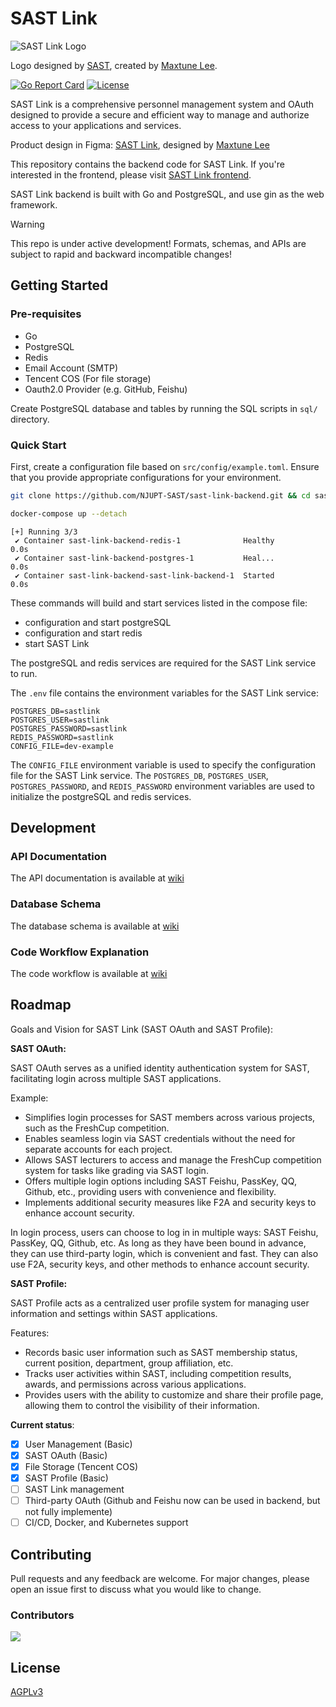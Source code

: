 # SAST Link

![SAST Link Logo](https://aliyun.sastimg.mxte.cc/images/2023/07/02/footera9663bd5ff4b2bad.png)

Logo designed by [SAST](https://sast.fun/), created by [Maxtune Lee](https://github.com/MaxtuneLee).

[![Go Report Card](https://goreportcard.com/badge/github.com/NJUPT-SAST/sast-link-backend)](https://goreportcard.com/report/github.com/NJUPT-SAST/sast-link-backend)
[![License](https://img.shields.io/badge/license-AGPLv3-blue.svg)](https://choosealicense.com/licenses/agpl-3.0/)

SAST Link is a comprehensive personnel management system and OAuth designed to provide a secure and efficient way to manage and authorize access to your applications and services. 

Product design in Figma: [SAST Link](https://www.figma.com/file/IUIoRll3ieYFzJSfJPelDu/sast-link?node-id=0-1&t=rtc1sJfjJ0aTDAkp-0), designed by [Maxtune Lee](https://github.com/MaxtuneLee)

This repository contains the backend code for SAST Link. If you're interested in the frontend, please visit [SAST Link frontend](https://github.com/NJUPT-SAST/sast-link).

SAST Link backend is built with Go and PostgreSQL, and use gin as the web framework.

> [!WARNING]
> This repo is under active development! Formats, schemas, and APIs are subject to rapid and backward incompatible changes!

## Getting Started

### Pre-requisites

- Go
- PostgreSQL
- Redis
- Email Account (SMTP)
- Tencent COS (For file storage)
- Oauth2.0 Provider (e.g. GitHub, Feishu)

Create PostgreSQL database and tables by running the SQL scripts in `sql/` directory.

### Quick Start

First, create a configuration file based on `src/config/example.toml`. Ensure that you provide appropriate configurations for your environment.

```bash
git clone https://github.com/NJUPT-SAST/sast-link-backend.git && cd sast-link-backend

docker-compose up --detach
```

```
[+] Running 3/3
 ✔ Container sast-link-backend-redis-1              Healthy                                          0.0s
 ✔ Container sast-link-backend-postgres-1           Heal...                                          0.0s
 ✔ Container sast-link-backend-sast-link-backend-1  Started                                          0.0s
```

These commands will build and start services listed in the compose file:

- configuration and start postgreSQL
- configuration and start redis
- start SAST Link

The postgreSQL and redis services are required for the SAST Link service to run.

The `.env` file contains the environment variables for the SAST Link service:

```
POSTGRES_DB=sastlink
POSTGRES_USER=sastlink
POSTGRES_PASSWORD=sastlink
REDIS_PASSWORD=sastlink
CONFIG_FILE=dev-example
```

The `CONFIG_FILE` environment variable is used to specify the configuration file for the SAST Link service.
The `POSTGRES_DB`, `POSTGRES_USER`, `POSTGRES_PASSWORD`, and `REDIS_PASSWORD` environment variables are used to initialize the postgreSQL and redis services.

## Development

### API Documentation

The API documentation is available at [wiki](https://github.com/NJUPT-SAST/sast-link-backend/wiki/Api-Doc)

### Database Schema

The database schema is available at [wiki](https://github.com/NJUPT-SAST/sast-link-backend/wiki/Project-Structure#sql)

### Code Workflow Explanation

The code workflow is available at [wiki](https://github.com/NJUPT-SAST/sast-link-backend/wiki/General)

## Roadmap

Goals and Vision for SAST Link (SAST OAuth and SAST Profile):

**SAST OAuth:**

SAST OAuth serves as a unified identity authentication system for SAST, facilitating login across multiple SAST applications.

Example:

- Simplifies login processes for SAST members across various projects, such as the FreshCup competition.
- Enables seamless login via SAST credentials without the need for separate accounts for each project.
- Allows SAST lecturers to access and manage the FreshCup competition system for tasks like grading via SAST login.
- Offers multiple login options including SAST Feishu, PassKey, QQ, Github, etc., providing users with convenience and flexibility.
- Implements additional security measures like F2A and security keys to enhance account security.

In login process, users can choose to log in in multiple ways: SAST Feishu, PassKey, QQ, Github, etc. As long as they have been bound in advance, they can use third-party login, which is convenient and fast. They can also use F2A, security keys, and other methods to enhance account security.

**SAST Profile:**

SAST Profile acts as a centralized user profile system for managing user information and settings within SAST applications.

Features:

- Records basic user information such as SAST membership status, current position, department, group affiliation, etc.
- Tracks user activities within SAST, including competition results, awards, and permissions across various applications.
- Provides users with the ability to customize and share their profile page, allowing them to control the visibility of their information.

**Current status**:

- [x] User Management (Basic)
- [x] SAST OAuth (Basic)
- [x] File Storage (Tencent COS)
- [x] SAST Profile (Basic)
- [ ] SAST Link management
- [ ] Third-party OAuth (Github and Feishu now can be used in backend, but not fully implemente)
- [ ] CI/CD, Docker, and Kubernetes support

## Contributing

Pull requests and any feedback are welcome. For major changes, please open an issue first
to discuss what you would like to change.

### Contributors

<a href="https://github.com/NJUPT-SAST/sast-link-backend/graphs/contributors">
  <img src="https://contrib.rocks/image?repo=NJUPT-SAST/sast-link-backend" />
</a>

## License

[AGPLv3 ](https://choosealicense.com/licenses/agpl-3.0/)
